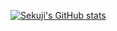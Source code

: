[![Sekuji's GitHub stats](https://github-readme-stats.vercel.app/api?username=sekuji)](https://github.com/anuraghazra/github-readme-stats)
